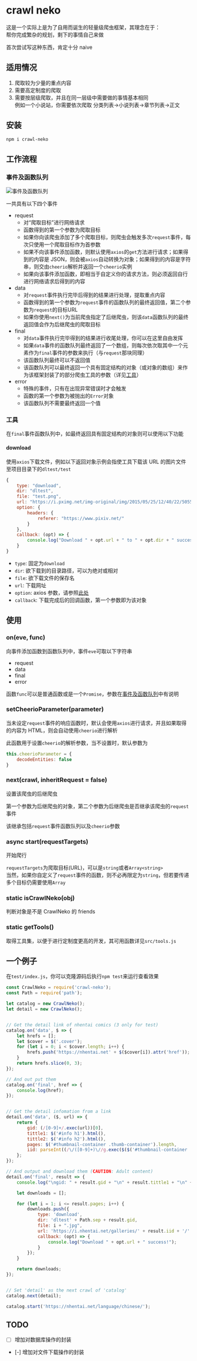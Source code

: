 # crawl neko
这是一个实际上是为了自用而诞生的轻量级爬虫框架，其理念在于：  
帮你完成繁杂的规划，剩下的事情自己来做

首次尝试写这种东西，肯定十分 naive

## 适用情况
1. 爬取较为少量的重点内容
2. 需要高定制度的爬取
3. 需要按层级爬取，并且在同一层级中需要做的事情基本相同  
   例如一个小说站，你需要依次爬取 分类列表->小说列表->章节列表->正文


## 安装
```bash
npm i crawl-neko
```

## 工作流程
### 事件及函数队列
![事件及函数队列](https://i.loli.net/2018/08/08/5b6a8b4d87a17.png)

一共具有以下四个事件
- request
	- 对“爬取目标”进行网络请求
	- 函数得到的第一个参数为爬取目标
	- 如果你向该爬虫添加了多个爬取目标，则爬虫会触发多次`request`事件，每次只使用一个爬取目标作为首参数
	- 如果不向该事件添加函数，则默认使用`axios`的`get`方法进行请求；如果得到的内容是 JSON，则会被`axios`自动转换为对象；如果得到的内容是字符串，则交由`cheerio`解析并返回一个`cheerio`实例
	- 如果向该事件添加函数，即相当于自定义你的请求方法，则必须返回自行进行网络请求后得到的内容
- data
	- 对`request`事件执行完毕后得到的结果进行处理，提取重点内容
	- 函数得到的第一个参数为`request`事件的函数队列的最终返回值，第二个参数为`request`的目标URL
	- 如果你使用`next()`为当前爬虫指定了后继爬虫，则该`data`函数队列的最终返回值会作为后继爬虫的爬取目标
- final
	- 对`data`事件执行完毕得到的结果进行收尾处理，你可以在这里自由发挥
	- 如果`data`事件的函数队列最终返回了一个数组，则每次依次取其中一个元素作为`final`事件的参数来执行（与`request`那块同理）
	- 该函数队列最终可以不返回值
	- 该函数队列可以最终返回一个具有固定结构的对象（或对象的数组）来作为该框架封装了的部分爬虫工具的参数（详见[工具](#工具)）
- error
	- 特殊的事件，只有在出现异常错误时才会触发
	- 函数的第一个参数为被抛出的`Error`对象
	- 该函数队列不需要最终返回一个值


### 工具
在`final`事件函数队列中，如最终返回具有固定结构的对象则可以使用以下功能

#### download
使用`axios`下载文件，例如以下返回对象示例会指使工具下载该 URL 的图片文件至项目目录下的`dltest/test`
```javascript
{
	type: "download",
	dir: "dltest",
	file: "test.png",
	url: "https://i.pximg.net/img-original/img/2015/05/25/12/40/22/50554350_p0.png",
	option: {
		headers: {
			referer: "https://www.pixiv.net/"
		}
	},
	callback: (opt) => {
		console.log("Download " + opt.url + " to " + opt.dir + " success!");
	}
}
```
- `type`: 固定为`download`
- `dir`: 欲下载到的目录路径，可以为绝对或相对
- `file`: 欲下载文件的保存名
- `url`: 下载网址
- `option`: axios 参数，请参照[此处](https://github.com/axios/axios#request-config)
- `callback`: 下载完成后的回调函数，第一个参数即为该对象


## 使用
### on(eve, func)
向事件添加函数到函数队列中，事件`eve`可取以下字符串
- request
- data
- final
- error

函数`func`可以是普通函数或是一个`Promise`，参数在[事件及函数队列](#事件及函数队列)中有说明

### setCheerioParameter(parameter)
当未设定`request`事件的响应函数时，默认会使用`axios`进行请求，并且如果取得的内容为 HTML，则会自动使用`cheerio`进行解析

此函数用于设置`cheerio`的解析参数，当不设置时，默认参数为
```javascript
this.cheerioParameter = {
	decodeEntities: false
}
```

### next(crawl, inheritRequest = false)
设置该爬虫的后继爬虫

第一个参数为后继爬虫的对象，第二个参数为后继爬虫是否继承该爬虫的`request`事件

该继承包括`request`事件函数队列以及`cheerio`参数

### async start(requestTargets)
开始爬行

`requestTargets`为爬取目标(URL)，可以是`string`或者`Array<string>`  
当然，如果你自定义了`request`事件的函数，则不必再限定为`string`，但若要传递多个目标仍需要使用`Array`

### static isCrawlNeko(obj)
判断对象是不是 CrawlNeko 的 friends

### static getTools()
取得工具集，以便于进行定制度更高的开发，其可用函数详见`src/tools.js`

## 一个例子
在`test/index.js`，你可以克隆源码后执行`npm test`来运行查看效果

```javascript
const CrawlNeko = require('crawl-neko');
const Path = require('path');

let catalog = new CrawlNeko();
let detail = new CrawlNeko();


// Get the detail link of nhentai comics (3 only for test)
catalog.on('data', $ => {
	let hrefs = [];
	let $cover = $('.cover');
	for (let i = 0; i < $cover.length; i++) {
		hrefs.push('https://nhentai.net' + $($cover[i]).attr('href'));
	}
	return hrefs.slice(0, 3);
});

// And out put them
catalog.on('final', href => {
	console.log(href);
});


// Get the detail infomation from a link
detail.on('data', ($, url) => {
	return {
		gid: (/[0-9]+/.exec(url))[0],
		tittle1: $('#info h1').html(),
		tittle2: $('#info h2').html(),
		pages: $('#thumbnail-container .thumb-container').length,
		iid: parseInt((/\/([0-9]+)\//g.exec($($('#thumbnail-container .thumb-container img')[0]).attr('data-src')))[0].replace(/\//g, ''))
	};
});

// And output and download them (CAUTION: Adult content)
detail.on('final', result => {
	console.log("\ngid: " + result.gid + "\n" + result.tittle1 + "\n" + result.tittle2 + "\nPages: " + result.pages + "\niid: " + result.iid);

	let downloads = [];

	for (let i = 1; i <= result.pages; i++) {
		downloads.push({
			type: 'download',
			dir: 'dltest' + Path.sep + result.gid,
			file: i + ".jpg",
			url: 'https://i.nhentai.net/galleries/' + result.iid + '/' + i + '.jpg',
			callback: (opt) => {
				console.log("Download " + opt.url + " success!");
			}
		});
	}

	return downloads;
});


// Set 'detail' as the next crawl of 'catalog'
catalog.next(detail);

catalog.start('https://nhentai.net/language/chinese/');
```

## TODO
 - [ ] 增加对数据库操作的封装
 - [-] 增加对文件下载操作的封装
